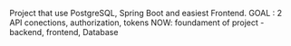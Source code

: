 Project that use PostgreSQL, Spring Boot and easiest Frontend.
GOAL : 2 API conections, authorization, tokens 
NOW: foundament of project - backend, frontend, Database
